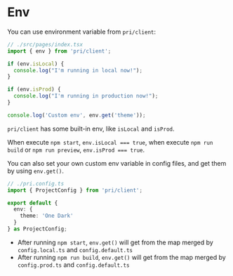 # Env

You can use environment variable from `pri/client`:

```typescript
// ./src/pages/index.tsx
import { env } from 'pri/client';

if (env.isLocal) {
  console.log("I'm running in local now!");
}

if (env.isProd) {
  console.log("I'm running in production now!");
}

console.log('Custom env', env.get('theme'));
```

`pri/client` has some built-in env, like `isLocal` and `isProd`.

When execute `npm start`, `env.isLocal === true`, when execute `npm run build` or `npm run preview`, `env.isProd === true`.

You can also set your own custom env variable in config files, and get them by using `env.get()`.

```typescript
// ./pri.config.ts
import { ProjectConfig } from 'pri/client';

export default {
  env: {
    theme: 'One Dark'
  }
} as ProjectConfig;
```

- After running `npm start`, `env.get()` will get from the map merged by `config.local.ts` and `config.default.ts`
- After running `npm run build`, `env.get()` will get from the map merged by `config.prod.ts` and `config.default.ts`
